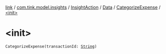 [link](../../../../index.md) / [com.tink.model.insights](../../../index.md) / [InsightAction](../../index.md) / [Data](../index.md) / [CategorizeExpense](index.md) / [&lt;init&gt;](./-init-.md)

# &lt;init&gt;

`CategorizeExpense(transactionId: `[`String`](https://kotlinlang.org/api/latest/jvm/stdlib/kotlin/-string/index.html)`)`